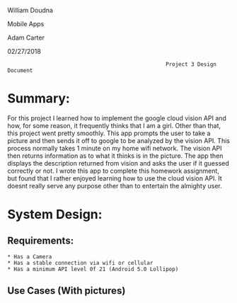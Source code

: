 William Doudna

Mobile Apps

Adam Carter

02/27/2018

                                                      Project 3 Design Document
# Summary:
For this project I learned how to implement the google cloud vision API and how, for some reason, it frequently thinks that I am a girl. Other than that, this project went pretty smoothly. This app prompts the user to take a picture and then sends it off to google to be analyzed by the vision API. This process normally takes 1 minute on my home wifi network. The vision API then returns information as to what it thinks is in the picture. The app then displays the description returned from vision and asks the user if it guessed correctly or not. I wrote this app to complete this homework assignment, but found that I rather enjoyed learning how to use the cloud vision API. It doesnt really serve any purpose other than to entertain the almighty user. 

# System Design:
  ## Requirements: 
    * Has a Camera
    * Has a stable connection via wifi or cellular
    * Has a minimum API level 0f 21 (Android 5.0 Lollipop)
  ## Use Cases (With pictures)
  
  
